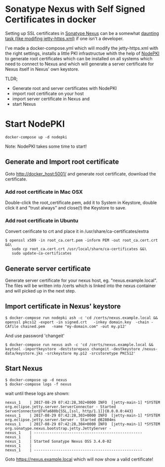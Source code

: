 # Sonatype Nexus with Self Signed Certificates in docker

Setting up SSL certificates in [Sonatype Nexus](https://www.sonatype.com/nexus-repository-sonatype) can be a somewhat [daunting task (like modifing jetty-https.xml)](https://github.com/TerrenceMiao/nexus/wiki/Setup-HTTPS-access-in-Nexus-Repository-Manager-OSS-3.0.0) if one isn't a developer. 

I've made a docker-compose.yml which will modify the jetty-https.xml with the right settings, installs a little PKI infrastructue whith the help of [NodePKI](https://github.com/aditosoftware/nodepki) to generate root certificates which can be installed on all systems which need to connect to Nexus and which will generate a server certificate for Nexus itself in Nexus' own keystore.

TLDR; 
 * Generate root and server certificates with NodePKI
 * import root certificate on your host 
 * import server certificate in Nexus and 
 * start Nexus 

# Start NodePKI
```
docker-compose up -d nodepki
```
Note: NodePKI takes some time to start!

## Generate and Import root certificate
Goto [http://docker_host:5001/](http://docker_host:5001/) and generate root certificate, download the certificate.

### Add root certificate in Mac OSX
Double-click the root_certificate.pem, add it to System in Keystore, double click it and "trust always" and close(!) the Keystore to save.

### Add root certificate in Ubuntu
Convert cerificate to crt and place it in /usr/share/ca-certificates/extra
```
$ openssl x509 -in root_ca.cert.pem -inform PEM -out root_ca.cert.crt &&\
   sudo cp root_ca.cert.crt /usr/local/share/ca-certificates &&\
   sudo update-ca-certificates
```
## Generate server certificate
Generate server certificate for your nexus host, eg. "nexus.example.local". The files will be written into /certs which is linked into the nexus container and will picked up in the next step. 

## Import certificate in Nexus' keystore
```
$ docker-compose run nodepki ash -c 'cd /certs/nexus.example.local && openssl pkcs12 -export -in signed.crt   -inkey domain.key  -chain -CAfile chained.pem   -name "my-domain.com" -out my.p12'
```
And use password 'changeit'
```
$ docker-compose run nexus ash -c 'cd /certs/nexus.example.local && keytool -importkeystore -deststorepass changeit -destkeystore /nexus-data/keystore.jks -srckeystore my.p12 -srcstoretype PKCS12'
```

## Start Nexus
```
$ docker-compose up -d nexus
$ docker-compose logs -f nexus
```

wait until these logs are shown:
```
nexus_1    | 2017-08-29 07:42:28,302+0000 INFO  [jetty-main-1] *SYSTEM org.eclipse.jetty.server.ServerConnector - Started ServerConnector@74fa680b{SSL,[ssl, http/1.1]}{0.0.0.0:443}
nexus_1    | 2017-08-29 07:42:28,303+0000 INFO  [jetty-main-1] *SYSTEM org.eclipse.jetty.server.Server - Started @82804ms
nexus_1    | 2017-08-29 07:42:28,304+0000 INFO  [jetty-main-1] *SYSTEM org.sonatype.nexus.bootstrap.jetty.JettyServer -
nexus_1    | -------------------------------------------------
nexus_1    |
nexus_1    | Started Sonatype Nexus OSS 3.4.0-02
nexus_1    |
nexus_1    | -------------------------------------------------
```

Goto https://nexus.example.local which will now show a valid certificate!

